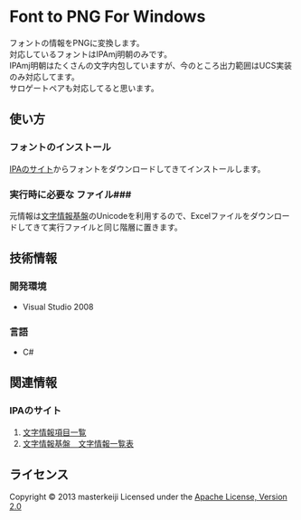 Font to PNG For Windows
======================
フォントの情報をPNGに変換します。  
対応しているフォントはIPAmj明朝のみです。  
IPAmj明朝はたくさんの文字内包していますが、今のところ出力範囲はUCS実装のみ対応してます。  
サロゲートペアも対応してると思います。  
 
使い方
------
### フォントのインストール ###
[IPAのサイト](http://mojikiban.ipa.go.jp/download.html)からフォントをダウンロードしてきてインストールします。
 
### 実行時に必要な ファイル###
元情報は[文字情報基盤](http://mojikiban.ipa.go.jp/mjmojiichiran.html)のUnicodeを利用するので、Excelファイルをダウンロードしてきて実行ファイルと同じ階層に置きます。

技術情報
------
### 開発環境 ###
- Visual Studio 2008

### 言語 ###
- C#

関連情報
--------
### IPAのサイト
1. [文字情報項目一覧](http://mojikiban.ipa.go.jp/guide.html)
2. [文字情報基盤　文字情報一覧表](http://mojikiban.ipa.go.jp/mjmojiichiran.html)
    
ライセンス
----------
Copyright &copy; 2013 masterkeiji
Licensed under the [Apache License, Version 2.0][Apache]
 
[Apache]: http://www.apache.org/licenses/LICENSE-2.0
